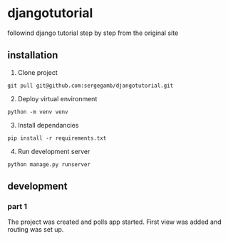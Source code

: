 # djangotutorial
followind django tutorial step by step from the original site
## installation
1. Clone project
```
git pull git@github.com:sergegamb/djangotutorial.git
```
2. Deploy virtual environment
```
python -m venv venv
```
3. Install dependancies
```
pip install -r requirements.txt
```
4. Run development server
```
python manage.py runserver
```
## development
### part 1
The project was created and polls app started. First view was added and routing was set up.
